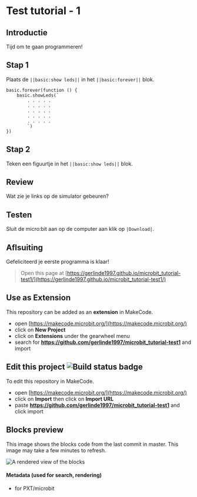 # Test tutorial - 1

## Introductie
Tijd om te gaan programmeren!

## Stap 1
Plaats de ``||basic:show leds||`` in het ``||basic:forever||`` blok.

```blocks
basic.forever(function () {
    basic.showLeds(`
        . . . . .
        . . . . .
        . . . . .
        . . . . .
        . . . . .
        `)
})
```
## Stap 2
Teken een figuurtje in het ``||basic:show leds||`` blok.

## Review
Wat zie je links op de simulator gebeuren?

## Testen
Sluit de micro:bit aan op de computer aan klik op ``|Download|``.

## Aflsuiting
Gefeliciteerd je eerste programma is klaar!


> Open this page at [https://gerlinde1997.github.io/microbit_tutorial-test1/](https://gerlinde1997.github.io/microbit_tutorial-test1/)

## Use as Extension

This repository can be added as an **extension** in MakeCode.

* open [https://makecode.microbit.org/](https://makecode.microbit.org/)
* click on **New Project**
* click on **Extensions** under the gearwheel menu
* search for **https://github.com/gerlinde1997/microbit_tutorial-test1** and import

## Edit this project ![Build status badge](https://github.com/gerlinde1997/microbit_tutorial-test1/workflows/MakeCode/badge.svg)

To edit this repository in MakeCode.

* open [https://makecode.microbit.org/](https://makecode.microbit.org/)
* click on **Import** then click on **Import URL**
* paste **https://github.com/gerlinde1997/microbit_tutorial-test1** and click import

## Blocks preview

This image shows the blocks code from the last commit in master.
This image may take a few minutes to refresh.

![A rendered view of the blocks](https://github.com/gerlinde1997/microbit_tutorial-test1/raw/master/.github/makecode/blocks.png)

#### Metadata (used for search, rendering)

* for PXT/microbit
<script src="https://makecode.com/gh-pages-embed.js"></script><script>makeCodeRender("{{ site.makecode.home_url }}", "{{ site.github.owner_name }}/{{ site.github.repository_name }}");</script>
